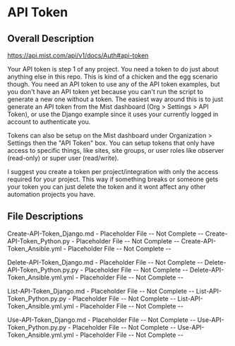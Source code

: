 # API Token #

## Overall Description ##

<https://api.mist.com/api/v1/docs/Auth#api-token>

Your API token is step 1 of any project. You need a token to do just about anything else in this repo. This is kind of a chicken and the egg scenario though. You need an API token to use any of the API token examples, but you don't have an API token yet because you can't run the script to generate a new one without a token. The easiest way around this is to just generate an API token from the Mist dashboard (Org > Settings > API Token), or use the Django example since it uses your currently logged in account to authenticate you. 
  
Tokens can also be setup on the Mist dashboard under Organization > Settings then the "API Token" box. You can setup tokens that only have access to specific things, like sites, site groups, or user roles like observer (read-only) or super user (read/write).  
  
I suggest you create a token per project/integration with only the access required for your project. This way if something breaks or someone gets your token you can just delete the token and it wont affect any other automation projects you have.

## File Descriptions ##

Create-API-Token_Django.md - Placeholder File -- Not Complete --
Create-API-Token_Python.py - Placeholder File -- Not Complete --
Create-API-Token_Ansible.yml - Placeholder File -- Not Complete --

Delete-API-Token_Django.md - Placeholder File -- Not Complete --
Delete-API-Token_Python.py.py - Placeholder File -- Not Complete --
Delete-API-Token_Ansible.yml.yml - Placeholder File -- Not Complete --

List-API-Token_Django.md - Placeholder File -- Not Complete --
List-API-Token_Python.py.py - Placeholder File -- Not Complete --
List-API-Token_Ansible.yml.yml - Placeholder File -- Not Complete --

Use-API-Token_Django.md - Placeholder File -- Not Complete --
Use-API-Token_Python.py.py - Placeholder File -- Not Complete --
Use-API-Token_Ansible.yml.yml - Placeholder File -- Not Complete --